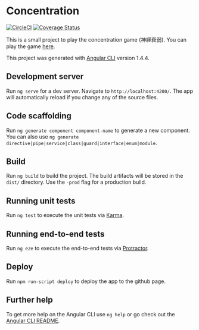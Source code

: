 # Concentration
[![CircleCI](https://circleci.com/gh/Tsuyoshi84/concentration.svg?style=svg)](https://circleci.com/gh/Tsuyoshi84/concentration) [![Coverage Status](https://coveralls.io/repos/github/Tsuyoshi84/concentration/badge.svg?branch=feature%2F4_coverage)](https://coveralls.io/github/Tsuyoshi84/concentration?branch=feature%2F4_coverage)

This is a small project to play the concentration game (神経衰弱). You can play the game [here](https://tsuyoshi84.github.io/concentration/).

This project was generated with [Angular CLI](https://github.com/angular/angular-cli) version 1.4.4.

## Development server

Run `ng serve` for a dev server. Navigate to `http://localhost:4200/`. The app will automatically reload if you change any of the source files.

## Code scaffolding

Run `ng generate component component-name` to generate a new component. You can also use `ng generate directive|pipe|service|class|guard|interface|enum|module`.

## Build

Run `ng build` to build the project. The build artifacts will be stored in the `dist/` directory. Use the `-prod` flag for a production build.

## Running unit tests

Run `ng test` to execute the unit tests via [Karma](https://karma-runner.github.io).

## Running end-to-end tests

Run `ng e2e` to execute the end-to-end tests via [Protractor](http://www.protractortest.org/).

## Deploy

Run `npm run-script deploy` to deploy the app to the github page.

## Further help

To get more help on the Angular CLI use `ng help` or go check out the [Angular CLI README](https://github.com/angular/angular-cli/blob/master/README.md).
